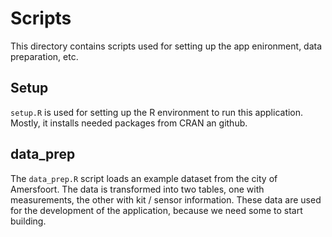# Scripts

This directory contains scripts used for setting up the app
enironment, data preparation, etc.

## Setup

`setup.R` is used for setting up the R environment to run this
application. Mostly, it installs needed packages from CRAN an github. 

## data_prep

The `data_prep.R` script loads an example dataset from the city of
Amersfoort. The data is transformed into two tables, one with
measurements, the other with kit / sensor information. These data are
used for the development of the application, because we need some to
start building.
